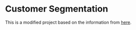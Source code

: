 # Customer Segmentation

This is a modified project based on the information from [here](https://github.com/udacity/machine-learning/tree/master/projects/customer_segments).
